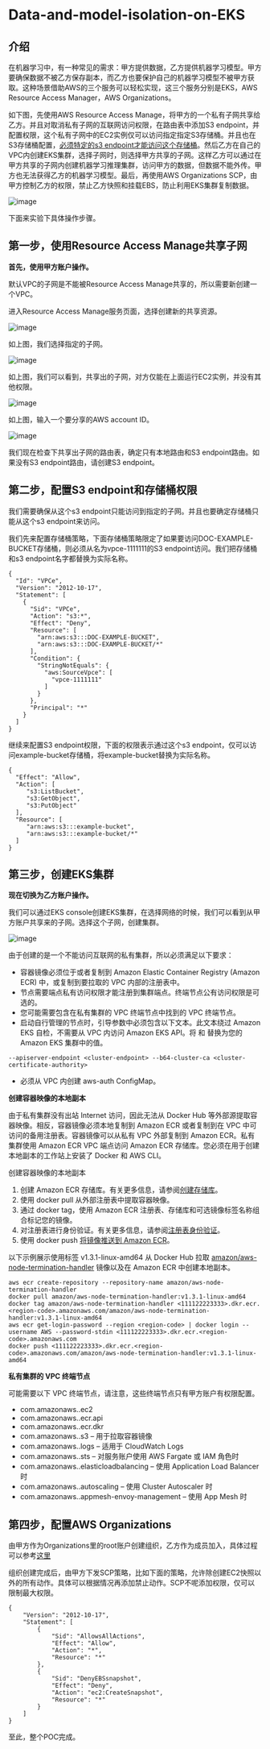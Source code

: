 # Data-and-model-isolation-on-EKS
## 介绍
在机器学习中，有一种常见的需求：甲方提供数据，乙方提供机器学习模型。甲方要确保数据不被乙方保存副本，而乙方也要保护自己的机器学习模型不被甲方获取。这种场景借助AWS的三个服务可以轻松实现，这三个服务分别是EKS，AWS Resource Access Manager，AWS Organizations。

如下图，先使用AWS Resource Access Manage，将甲方的一个私有子网共享给乙方。并且对取消私有子网的互联网访问权限，在路由表中添加S3 endpoint，并配置权限，这个私有子网中的EC2实例仅可以访问指定指定S3存储桶。并且也在S3存储桶配置，[必须特定的s3 endpoint才能访问这个存储桶](https://aws.amazon.com/cn/premiumsupport/knowledge-center/block-s3-traffic-vpc-ip/)。然后乙方在自己的VPC内创建EKS集群，选择子网时，则选择甲方共享的子网。这样乙方可以通过在甲方共享的子网内创建机器学习推理集群，访问甲方的数据，但数据不能外传。甲方也无法获得乙方的机器学习模型。最后，再使用AWS Organizations SCP，由甲方控制乙方的权限，禁止乙方快照和挂载EBS，防止利用EKS集群复制数据。

![image](arch.png)

下面来实验下具体操作步骤。

## 第一步，使用Resource Access Manage共享子网

**首先，使用甲方账户操作。**

默认VPC的子网是不能被Resource Access Manage共享的，所以需要新创建一个VPC。

进入Resource Access Manage服务页面，选择创建新的共享资源。

![image](ram1.png)

如上图，我们选择指定的子网。

![image](ram2.png)

如上图，我们可以看到，共享出的子网，对方仅能在上面运行EC2实例，并没有其他权限。

![image](ram3.png)

如上图，输入一个要分享的AWS account ID。

![image](rtb.png)

我们现在检查下共享出子网的路由表，确定只有本地路由和S3 endpoint路由。如果没有S3 endpoint路由，请创建S3 endpoint。

## 第二步，配置S3 endpoint和存储桶权限

我们需要确保从这个s3 endpoint只能访问到指定的子网。并且也要确定存储桶只能从这个s3 endpoint来访问。

我们先来配置存储桶策略，下面存储桶策略限定了如果要访问DOC-EXAMPLE-BUCKET存储桶，则必须从名为vpce-1111111的S3 endpoint访问。我们把存储桶和s3 endpoint名字都替换为实际名称。
```
{
  "Id": "VPCe",
  "Version": "2012-10-17",
  "Statement": [
    {
      "Sid": "VPCe",
      "Action": "s3:*",
      "Effect": "Deny",
      "Resource": [
        "arn:aws:s3:::DOC-EXAMPLE-BUCKET",
        "arn:aws:s3:::DOC-EXAMPLE-BUCKET/*"
      ],
      "Condition": {
        "StringNotEquals": {
          "aws:SourceVpce": [
            "vpce-1111111"
          ]
        }
      },
      "Principal": "*"
    }
  ]
}
```
继续来配置S3 endpoint权限，下面的权限表示通过这个s3 endpoint，仅可以访问example-bucket存储桶，将example-bucket替换为实际名称。
```
{
  "Effect": "Allow",
  "Action": [
     "s3:ListBucket",
     "s3:GetObject",
     "s3:PutObject"
  ],
  "Resource": [
     "arn:aws:s3:::example-bucket",
     "arn:aws:s3:::example-bucket/*"
  ]
}	
```

## 第三步，创建EKS集群

**现在切换为乙方账户操作。**

我们可以通过EKS console创建EKS集群，在选择网络的时候，我们可以看到从甲方账户共享来的子网。选择这个子网，创建集群。

![image](eks.png)

由于创建的是一个不能访问互联网的私有集群，所以必须满足以下要求：

* 容器镜像必须位于或者复制到 Amazon Elastic Container Registry (Amazon ECR) 中，或复制到要拉取的 VPC 内部的注册表中。
* 节点需要端点私有访问权限才能注册到集群端点。终端节点公有访问权限是可选的。
* 您可能需要包含在私有集群的 VPC 终端节点中找到的 VPC 终端节点。
* 启动自行管理的节点时，引导参数中必须包含以下文本。此文本绕过 Amazon EKS 自检，不需要从 VPC 内访问 Amazon EKS API。将 <cluster-endpoint> 和 <cluster-certificate-authority> 替换为您的 Amazon EKS 集群中的值。 
```
--apiserver-endpoint <cluster-endpoint> --b64-cluster-ca <cluster-certificate-authority>
```
* 必须从 VPC 内创建 aws-auth ConfigMap。
  
**创建容器映像的本地副本**
  
由于私有集群没有出站 Internet 访问，因此无法从 Docker Hub 等外部源提取容器映像。相反，容器镜像必须本地复制到 Amazon ECR 或者复制到在 VPC 中可访问的备用注册表。容器镜像可以从私有 VPC 外部复制到 Amazon ECR。私有集群使用 Amazon ECR VPC 端点访问 Amazon ECR 存储库。您必须在用于创建本地副本的工作站上安装了 Docker 和 AWS CLI。

创建容器映像的本地副本

1. 创建 Amazon ECR 存储库。有关更多信息，请参阅[创建存储库](https://docs.aws.amazon.com/AmazonECR/latest/userguide/repository-create.html)。
2. 使用 docker pull 从外部注册表中提取容器映像。
3. 通过 docker tag，使用 Amazon ECR 注册表、存储库和可选镜像标签名称组合标记您的镜像。
4. 对注册表进行身份验证。有关更多信息，请参阅[注册表身份验证](https://docs.aws.amazon.com/AmazonECR/latest/userguide/Registries.html#registry_auth)。
5. 使用 docker push [将镜像推送到 Amazon ECR](https://docs.aws.amazon.com/AmazonECR/latest/userguide/docker-push-ecr-image.html)。 

以下示例展示使用标签 v1.3.1-linux-amd64 从 Docker Hub 拉取 [amazon/aws-node-termination-handler](https://hub.docker.com/r/amazon/aws-node-termination-handler) 镜像以及在 Amazon ECR 中创建本地副本。

```
aws ecr create-repository --repository-name amazon/aws-node-termination-handler
docker pull amazon/aws-node-termination-handler:v1.3.1-linux-amd64
docker tag amazon/aws-node-termination-handler <111122223333>.dkr.ecr.<region-code>.amazonaws.com/amazon/aws-node-termination-handler:v1.3.1-linux-amd64
aws ecr get-login-password --region <region-code> | docker login --username AWS --password-stdin <111122223333>.dkr.ecr.<region-code>.amazonaws.com
docker push <111122223333>.dkr.ecr.<region-code>.amazonaws.com/amazon/aws-node-termination-handler:v1.3.1-linux-amd64
```
  
**私有集群的 VPC 终端节点**

可能需要以下 VPC 终端节点，请注意，这些终端节点只有甲方账户有权限配置。
* com.amazonaws.<region>.ec2
* com.amazonaws.<region>.ecr.api
* com.amazonaws.<region>.ecr.dkr
* com.amazonaws.<region>.s3 – 用于拉取容器镜像
* com.amazonaws.<region>.logs – 适用于 CloudWatch Logs
* com.amazonaws.<region>.sts – 对服务账户使用 AWS Fargate 或 IAM 角色时
* com.amazonaws.<region>.elasticloadbalancing – 使用 Application Load Balancer 时
* com.amazonaws.<region>.autoscaling – 使用 Cluster Autoscaler 时
* com.amazonaws.<region>.appmesh-envoy-management – 使用 App Mesh 时

## 第四步，配置AWS Organizations
  
由甲方作为Organizations里的root账户创建组织，乙方作为成员加入，具体过程可以参考[这里](https://docs.aws.amazon.com/zh_cn/organizations/latest/userguide/orgs_tutorials_basic.html)
  
组织创建完成后，由甲方下发SCP策略，比如下面的策略，允许除创建EC2快照以外的所有动作。具体可以根据情况再添加禁止动作。SCP不呢添加权限，仅可以限制最大权限。
```
{
    "Version": "2012-10-17",
    "Statement": [
        {
            "Sid": "AllowsAllActions",
            "Effect": "Allow",
            "Action": "*",
            "Resource": "*"
        },
        {
            "Sid": "DenyEBSsnapshot", 
            "Effect": "Deny",
            "Action": "ec2:CreateSnapshot",
            "Resource": "*"
        }
    ]
}
```
  
至此，整个POC完成。
